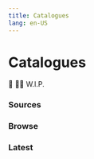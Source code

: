 ```yaml
---
title: Catalogues
lang: en-US
---
```


# Catalogues
:construction: :construction_worker_man: W.I.P.

### Sources

### Browse

### Latest
